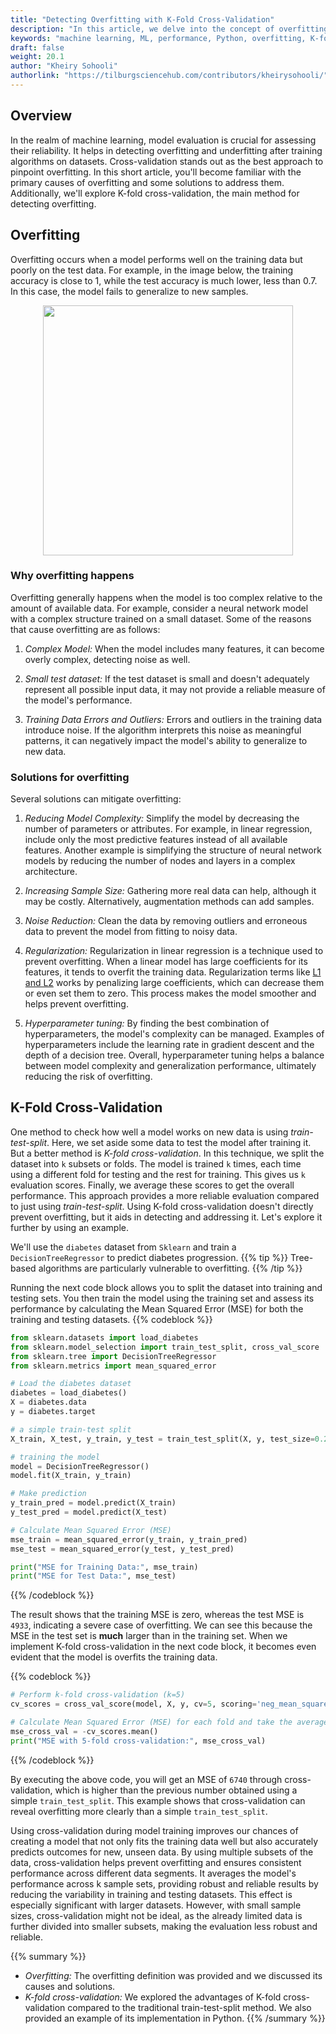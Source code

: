 ```yaml
---
title: "Detecting Overfitting with K-Fold Cross-Validation"
description: "In this article, we delve into the concept of overfitting and introduce K-fold cross-validation as a reliable technique for identifying overfitting in models."
keywords: "machine learning, ML, performance, Python, overfitting, K-fold Crossvalidation, performance, regularization, hyperparameter tuning"
draft: false
weight: 20.1
author: "Kheiry Sohooli"
authorlink: "https://tilburgsciencehub.com/contributors/kheirysohooli/" 
---
```


## Overview
In the realm of machine learning, model evaluation is crucial for assessing their reliability. It helps in detecting overfitting and underfitting after training algorithms on datasets. Cross-validation stands out as the best approach to pinpoint overfitting.
In this short article, you'll become familiar with the primary causes of overfitting and some solutions to address them. Additionally, we'll explore K-fold cross-validation, the main method for detecting overfitting.

## Overfitting 
Overfitting occurs when a model performs well on the training data but poorly on the test data. For example, in the image below, the training accuracy is close to 1, while the test accuracy is much lower, less than 0.7. In this case, the model fails to generalize to new samples.
<div align="center">
  <img src="../images/overfitting.png" width="400">
</div> 

### Why overfitting happens
Overfitting generally happens when the model is too complex relative to the amount of available data. For example, consider a neural network model with a complex structure trained on a small dataset. Some of the reasons that cause overfitting are as follows: 

1. *Complex Model:* When the model includes many features, it can become overly complex, detecting noise as well.

2. *Small test dataset:* If the test dataset is small and doesn't adequately represent all possible input data, it may not provide a reliable measure of the model's performance.

3. *Training Data Errors and Outliers:* Errors and outliers in the training data introduce noise. If the algorithm interprets this noise as meaningful patterns, it can negatively impact the model's ability to generalize to new data.

### Solutions for overfitting
Several solutions can mitigate  overfitting:

1. *Reducing Model Complexity:* Simplify the model by decreasing the number of parameters or attributes. For example, in linear regression, include only the most predictive features instead of all available features. Another example is simplifying the structure of neural network models by reducing the number of nodes and layers in a complex architecture.

2. *Increasing Sample Size:* Gathering more real data can help, although it may be costly. Alternatively, augmentation methods can add samples.

3. *Noise Reduction:* Clean the data by removing outliers and erroneous data to prevent the model from fitting to noisy data.

4. *Regularization:* Regularization in linear regression is a technique used to prevent overfitting. When a linear model has large coefficients for its features, it tends to overfit the training data. Regularization terms like [L1 and L2](https://tilburgsciencehub.com/topics/analyze/machine-learning/supervised/ml_objective_functions/) works by penalizing large coefficients, which can decrease them or even set them to zero. This process makes the model smoother and helps prevent overfitting.

5. *Hyperparameter tuning:* By finding the best combination of hyperparameters, the model's complexity can be managed. Examples of hyperparameters include the learning rate in gradient descent and the depth of a decision tree. Overall, hyperparameter tuning helps a balance between model complexity and generalization performance, ultimately reducing the risk of overfitting.

## K-Fold Cross-Validation
One method to check how well a model works on new data is using *train-test-split*. Here, we set aside some data to test the model after training it. But a better method is *K-fold cross-validation*. In this technique, we split the dataset into `k` subsets or folds. The model is trained `k` times, each time using a different fold for testing and the rest for training. This gives us `k` evaluation scores. Finally, we average these scores to get the overall performance. This approach provides a more reliable evaluation compared to just using *train-test-split*.
Using K-fold cross-validation doesn't directly prevent overfitting, but it aids in detecting and addressing it. Let's explore it further by using an example.

We'll use the `diabetes` dataset from `Sklearn` and train a `DecisionTreeRegressor` to predict diabetes progression.
{{% tip %}}
Tree-based algorithms are particularly vulnerable to overfitting. 
{{% /tip %}}

Running the next code block allows you to split the dataset into training and testing sets. You then train the model using the training set and assess its performance by calculating the Mean Squared Error (MSE) for both the training and testing datasets.
{{% codeblock %}}
```Python
from sklearn.datasets import load_diabetes
from sklearn.model_selection import train_test_split, cross_val_score
from sklearn.tree import DecisionTreeRegressor
from sklearn.metrics import mean_squared_error

# Load the diabetes dataset
diabetes = load_diabetes()
X = diabetes.data
y = diabetes.target

# a simple train-test split 
X_train, X_test, y_train, y_test = train_test_split(X, y, test_size=0.2, random_state=42)

# training the model
model = DecisionTreeRegressor()
model.fit(X_train, y_train)

# Make prediction
y_train_pred = model.predict(X_train)
y_test_pred = model.predict(X_test)

# Calculate Mean Squared Error (MSE)
mse_train = mean_squared_error(y_train, y_train_pred)
mse_test = mean_squared_error(y_test, y_test_pred)

print("MSE for Training Data:", mse_train)
print("MSE for Test Data:", mse_test)
```
{{% /codeblock %}}

The result shows that the training MSE is zero, whereas the test MSE is `4933`, indicating a severe case of overfitting. We can see this because the MSE in the test set is **much** larger than in the training set. When we  implement K-fold cross-validation in the next code block, it becomes even evident that the model is overfits the training data.

{{% codeblock %}}
```Python
# Perform k-fold cross-validation (k=5)
cv_scores = cross_val_score(model, X, y, cv=5, scoring='neg_mean_squared_error')

# Calculate Mean Squared Error (MSE) for each fold and take the average
mse_cross_val = -cv_scores.mean()
print("MSE with 5-fold cross-validation:", mse_cross_val)
```
{{% /codeblock %}}

By executing the above code, you will get an MSE of `6740` through cross-validation, which is higher than the previous number obtained using a simple `train_test_split`. This example shows that cross-validation can reveal overfitting more clearly than a simple `train_test_split`.

Using cross-validation during model training improves our chances of creating a model that not only fits the training data well but also accurately predicts outcomes for new, unseen data. By using multiple subsets of the data, cross-validation helps prevent overfitting and ensures consistent performance across different data segments. It averages the model's performance across k sample sets, providing robust and reliable results by reducing the variability in training and testing datasets. This effect is especially significant with larger datasets. However, with small sample sizes, cross-validation might not be ideal, as the already limited data is further divided into smaller subsets, making the evaluation less robust and reliable.




 {{% summary %}}
- *Overfitting:* The overfitting definition was provided and we discussed its causes and solutions.
- *K-fold cross-validation:* We explored the advantages of K-fold cross-validation compared to the traditional train-test-split method. We also provided an example of its implementation in Python.
 {{% /summary %}}
